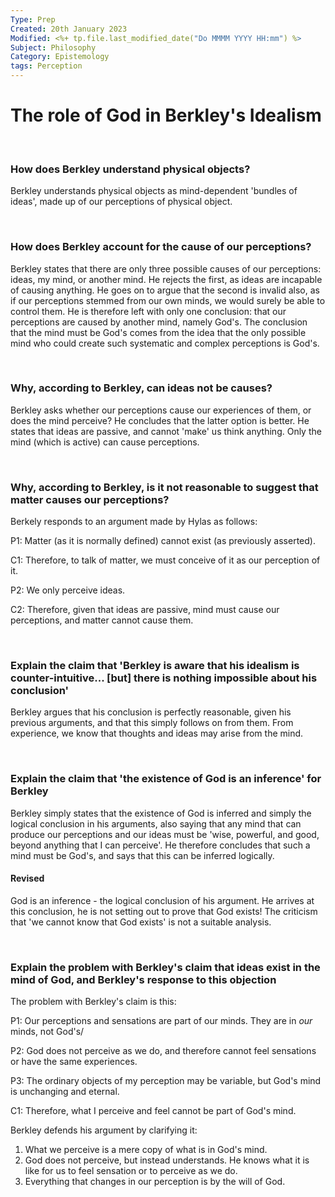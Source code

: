 ```yaml
---
Type: Prep
Created: 20th January 2023
Modified: <%+ tp.file.last_modified_date("Do MMMM YYYY HH:mm") %>
Subject: Philosophy
Category: Epistemology
tags: Perception
---
```


# The role of God in Berkley's Idealism

</br>

### How does Berkley understand physical objects?

Berkley understands physical objects as mind-dependent 'bundles of ideas', made up of our perceptions of physical object.

</br>

### How does Berkley account for the cause of our perceptions?

Berkley states that there are only three possible causes of our perceptions: ideas, my mind, or another mind. He rejects the first, as ideas are incapable of causing anything. He goes on to argue that the second is invalid also, as if our perceptions stemmed from our own minds, we would surely be able to control them. He is therefore left with only one conclusion: that our perceptions are caused by another mind, namely God's. The conclusion that the mind must be God's comes from the idea that the only possible mind who could create such systematic and complex perceptions is God's.

</br>

### Why, according to Berkley, can ideas not be causes?

Berkley asks whether our perceptions cause our experiences of them, or does the mind perceive? He concludes that the latter option is better. He states that ideas are passive, and cannot 'make' us think anything. Only the mind (which is active) can cause perceptions.

</br>

### Why, according to Berkley, is it not reasonable to suggest that matter causes our perceptions?

Berkely responds to an argument made by Hylas as follows:

P1: Matter (as it is normally defined) cannot exist (as previously asserted).

C1: Therefore, to talk of matter, we must conceive of it as our perception of it.

P2: We only perceive ideas.

C2: Therefore, given that ideas are passive, mind must cause our perceptions, and matter cannot cause them.

</br>

### Explain the claim that 'Berkley is aware that his idealism is counter-intuitive... [but] there is nothing impossible about his conclusion'

Berkley argues that his conclusion is perfectly reasonable, given his previous arguments, and that this simply follows on from them. From experience, we know that thoughts and ideas may arise from the mind.

</br>

### Explain the claim that 'the existence of God is an inference' for Berkley

Berkley simply states that the existence of God is inferred and simply the logical conclusion in his arguments, also saying that any mind that can produce our perceptions and our ideas must be 'wise, powerful, and good, beyond anything that I can perceive'. He therefore concludes that such a mind must be God's, and says that this can be inferred logically.

#### Revised

God is an inference - the logical conclusion of his argument. He arrives at this conclusion, he is not setting out to prove that God exists! The criticism that 'we cannot know that God exists' is not a suitable analysis.

</br>

### Explain the problem with Berkley's claim that ideas exist in the mind of God, and Berkley's response to this objection

The problem with Berkley's claim is this:

P1: Our perceptions and sensations are part of our minds. They are in *our* minds, not God's/

P2: God does not perceive as we do, and therefore cannot feel sensations or have the same experiences.

P3: The ordinary objects of my perception may be variable, but God's mind is unchanging and eternal.

C1: Therefore, what I perceive and feel cannot be part of God's mind.

Berkley defends his argument by clarifying it: 

1) What we perceive is a mere copy of what is in God's mind.
2) God does not perceive, but instead understands. He knows what it is like for us to feel sensation or to perceive as we do.
3) Everything that changes in our perception is by the will of God.